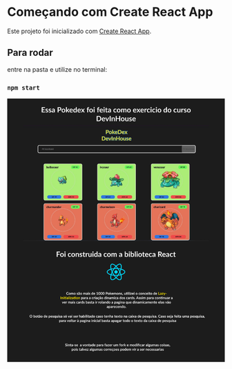 # Começando com Create React App

Este projeto foi inicializado com [Create React App](https://github.com/facebook/create-react-app).

## Para rodar  

entre na pasta e utilize no terminal:

### `npm start`

<div>
  <img src="https://github.com/AndreMotta25/Pokedex/blob/master/capa.png" />
</div>  
